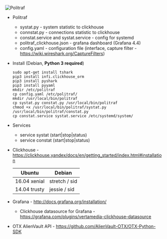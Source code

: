 ![Politraf](https://politraf.ru/static/img/politraf.jpg)

* Politraf
  * systat.py - system statistic to clickhouse
  * connstat.py - connections statistic to clickhouse
  * constat.service and systat.service - config for systemd
  * politraf_clickhouse.json - grafana dashboard (Grafana 4.4)
  * config.yaml - configuration file (interface, capture filter - https://wiki.wireshark.org/CaptureFilters)
* Install (Debian, **Python 3 required**)
  ```
  sudo apt-get install tshark
  pip3 install infi.clickhouse_orm
  pip3 install pyshark
  pip3 install pyyaml
  mkdir /etc/politraf
  cp config.yaml /etc/politraf/
  mkdir /usr/local/bin/politraf
  cp systat.py constat.py /usr/local/bin/politraf
  chmod +x /usr/local/bin/politraf/systat.py /usr/local/bin/politraf/constat.py
  cp constat.service systat.service /etc/systemd/system/
  ```
* Services
  * service systat (start|stop|status)
  * service constat (start|stop|status)

* Clickhouse - https://clickhouse.yandex/docs/en/getting_started/index.html#installation
  
  Ubuntu | Debian
  ------------ | -------------
  16.04  xenial | stretch / sid
  14.04  trusty | jessie  / sid
  
* Grafana - http://docs.grafana.org/installation/
  * Clickhouse datasource for Grafana - https://grafana.com/plugins/vertamedia-clickhouse-datasource

* OTX AlienVault API - https://github.com/AlienVault-OTX/OTX-Python-SDK
